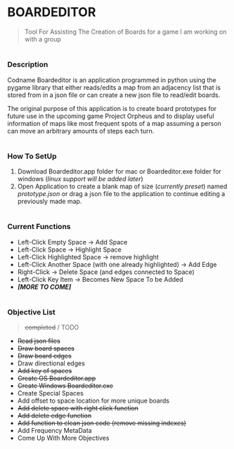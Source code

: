 # BOARDEDITOR
> Tool For Assisting The Creation of Boards for a game I am working on with a group

#
### Description

Codname Boardeditor is an application programmed in python using the pygame library that either reads/edits a map from an adjacency list that is stored from in a json file or can create a new json file to read/edit boards.

The original purpose of this application is to create board prototypes for future use in the upcoming game Project Orpheus and to display useful information of maps like most frequent spots of a map assuming a person can move an arbitrary amounts of steps each turn.

#
### How To SetUp

1. Download Boardeditor.app folder for mac or Boardeditor.exe folder for windows (*linux support will be added later*)
2. Open Application to create a blank map of size (*currently preset*) named *prototype.json* or drag a json file to the application to continue editing a previously made map.

#
### Current Functions

- Left-Click Empty Space -> Add Space
- Left-Click Space -> Highlight Space
- Left-Click Highlighted Space -> remove highlight
- Left-Click Another Space (with one already highlighted) -> Add Edge
- Right-Click -> Delete Space (and edges connected to Space)
- Left-Click Key Item -> Becomes New Space To be Added
- ***[MORE TO COME]***

#
### Objective List
> ~~completed~~ / TODO

+ ~~Read json files~~
+ ~~Draw board spaces~~
+ ~~Draw board edges~~
+ Draw directional edges
+ ~~Add key of spaces~~
+ ~~Create OS Boardeditor.app~~
+ ~~Create Windows Boardeditor.exe~~
+ Create Special Spaces
+ Add offset to space location for more unique boards
+ ~~Add delete space with right click function~~
+ ~~Add delete edge function~~
+ ~~Add function to clean json code (remove missing indexes)~~
+ Add Frequency MetaData
+ Come Up With More Objectives
